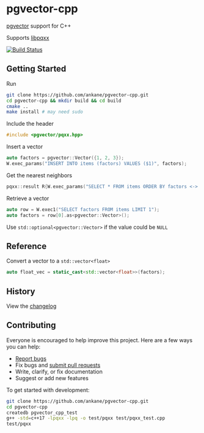 # pgvector-cpp

[pgvector](https://github.com/ankane/pgvector) support for C++

Supports [libpqxx](https://github.com/jtv/libpqxx)

[![Build Status](https://github.com/ankane/pgvector-cpp/workflows/build/badge.svg?branch=master)](https://github.com/ankane/pgvector-cpp/actions)

## Getting Started

Run

```sh
git clone https://github.com/ankane/pgvector-cpp.git
cd pgvector-cpp && mkdir build && cd build
cmake ..
make install # may need sudo
```

Include the header

```cpp
#include <pgvector/pqxx.hpp>
```

Insert a vector

```cpp
auto factors = pgvector::Vector({1, 2, 3});
W.exec_params("INSERT INTO items (factors) VALUES ($1)", factors);
```

Get the nearest neighbors

```cpp
pqxx::result R{W.exec_params("SELECT * FROM items ORDER BY factors <-> $1 LIMIT 5", factors)};
```

Retrieve a vector

```cpp
auto row = W.exec1("SELECT factors FROM items LIMIT 1");
auto factors = row[0].as<pgvector::Vector>();
```

Use `std::optional<pgvector::Vector>` if the value could be `NULL`

## Reference

Convert a vector to a `std::vector<float>`

```cpp
auto float_vec = static_cast<std::vector<float>>(factors);
```

## History

View the [changelog](https://github.com/ankane/pgvector-cpp/blob/master/CHANGELOG.md)

## Contributing

Everyone is encouraged to help improve this project. Here are a few ways you can help:

- [Report bugs](https://github.com/ankane/pgvector-cpp/issues)
- Fix bugs and [submit pull requests](https://github.com/ankane/pgvector-cpp/pulls)
- Write, clarify, or fix documentation
- Suggest or add new features

To get started with development:

```sh
git clone https://github.com/ankane/pgvector-cpp.git
cd pgvector-cpp
createdb pgvector_cpp_test
g++ -std=c++17 -lpqxx -lpq -o test/pqxx test/pqxx_test.cpp
test/pqxx
```
